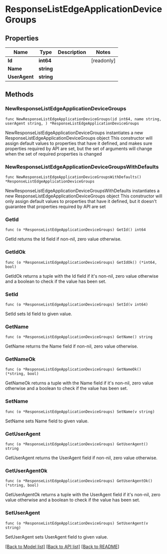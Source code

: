 # ResponseListEdgeApplicationDeviceGroups

## Properties

Name | Type | Description | Notes
------------ | ------------- | ------------- | -------------
**Id** | **int64** |  | [readonly] 
**Name** | **string** |  | 
**UserAgent** | **string** |  | 

## Methods

### NewResponseListEdgeApplicationDeviceGroups

`func NewResponseListEdgeApplicationDeviceGroups(id int64, name string, userAgent string, ) *ResponseListEdgeApplicationDeviceGroups`

NewResponseListEdgeApplicationDeviceGroups instantiates a new ResponseListEdgeApplicationDeviceGroups object
This constructor will assign default values to properties that have it defined,
and makes sure properties required by API are set, but the set of arguments
will change when the set of required properties is changed

### NewResponseListEdgeApplicationDeviceGroupsWithDefaults

`func NewResponseListEdgeApplicationDeviceGroupsWithDefaults() *ResponseListEdgeApplicationDeviceGroups`

NewResponseListEdgeApplicationDeviceGroupsWithDefaults instantiates a new ResponseListEdgeApplicationDeviceGroups object
This constructor will only assign default values to properties that have it defined,
but it doesn't guarantee that properties required by API are set

### GetId

`func (o *ResponseListEdgeApplicationDeviceGroups) GetId() int64`

GetId returns the Id field if non-nil, zero value otherwise.

### GetIdOk

`func (o *ResponseListEdgeApplicationDeviceGroups) GetIdOk() (*int64, bool)`

GetIdOk returns a tuple with the Id field if it's non-nil, zero value otherwise
and a boolean to check if the value has been set.

### SetId

`func (o *ResponseListEdgeApplicationDeviceGroups) SetId(v int64)`

SetId sets Id field to given value.


### GetName

`func (o *ResponseListEdgeApplicationDeviceGroups) GetName() string`

GetName returns the Name field if non-nil, zero value otherwise.

### GetNameOk

`func (o *ResponseListEdgeApplicationDeviceGroups) GetNameOk() (*string, bool)`

GetNameOk returns a tuple with the Name field if it's non-nil, zero value otherwise
and a boolean to check if the value has been set.

### SetName

`func (o *ResponseListEdgeApplicationDeviceGroups) SetName(v string)`

SetName sets Name field to given value.


### GetUserAgent

`func (o *ResponseListEdgeApplicationDeviceGroups) GetUserAgent() string`

GetUserAgent returns the UserAgent field if non-nil, zero value otherwise.

### GetUserAgentOk

`func (o *ResponseListEdgeApplicationDeviceGroups) GetUserAgentOk() (*string, bool)`

GetUserAgentOk returns a tuple with the UserAgent field if it's non-nil, zero value otherwise
and a boolean to check if the value has been set.

### SetUserAgent

`func (o *ResponseListEdgeApplicationDeviceGroups) SetUserAgent(v string)`

SetUserAgent sets UserAgent field to given value.



[[Back to Model list]](../README.md#documentation-for-models) [[Back to API list]](../README.md#documentation-for-api-endpoints) [[Back to README]](../README.md)


